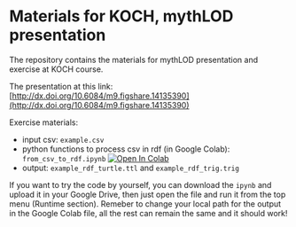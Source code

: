 # Materials for KOCH, mythLOD presentation

The repository contains the materials for mythLOD presentation and exercise at KOCH course. 

The presentation at this link: [http://dx.doi.org/10.6084/m9.figshare.14135390](http://dx.doi.org/10.6084/m9.figshare.14135390)

Exercise materials:
* input csv: <code>example.csv</code>
* python functions to process csv in rdf (in Google Colab): <code>from_csv_to_rdf.ipynb</code>  [![Open In Colab](https://colab.research.google.com/assets/colab-badge.svg)](https://colab.research.google.com/drive/10FeEy_f_nWs0SAGlTndxMTsweP8058dK?usp=sharing)
* output: <code>example_rdf_turtle.ttl</code> and <code>example_rdf_trig.trig</code> 

If you want to try the code by yourself, you can download the <code>ipynb</code> and upload it in your Google Drive, then just open the file and run it from the top menu (Runtime section). 
Remeber to change your local path for the output in the Google Colab file, all the rest can remain the same and it should work!




